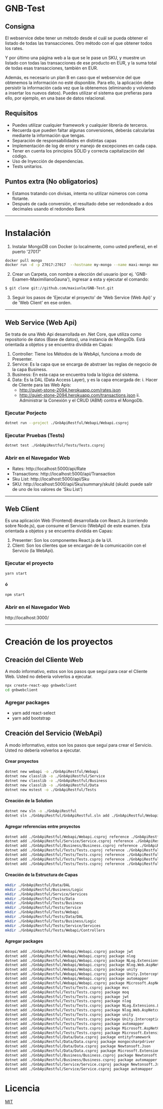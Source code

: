 # GNB-Test
## Consigna

El webservice debe tener un método desde el cuál se pueda obtener el listado de todas las transacciones. Otro método con el que obtener todos los rates.

Y por último una página web a la que se le pase un SKU, y muestre un listado con todas las transacciones de ese producto en EUR, y la suma total de todas esas transacciones, también en EUR.

Además, es necesario un plan B en caso que el webservice del que obtenemos la información no esté disponible. Para ello, la aplicación debe persistir la información cada vez que la obtenemos (eliminando y volviendo a insertar los nuevos datos). Puedes utilizar el sistema que prefieras para ello, por ejemplo, en una base de datos relacional.

## Requisitos

 * Puedes utilizar cualquier framework y cualquier librería de terceros.
 * Recuerda que pueden faltar algunas conversiones, deberás calcularlas mediante la información que tengas.
 * Separación de responsabilidades en distintas capas
 * Implementación de log de error y manejo de excepciones en cada capa.
 * Tener en cuenta los principios SOLID y correcta capitalización del código.
 * Uso de Inyección de dependencias.
 * Tests unitarios.

## Puntos extra (No obligatorios)

 * Estamos tratando con divisas, intenta no utilizar números con coma flotante.
 * Después de cada conversión, el resultado debe ser redondeado a dos decimales usando el redondeo Bank

--------------------------------------------------------------------------------------------------------------------

# Instalación

 1. Instalar MongoDB con Docker (o localmente, como usted prefiera), en el puerto '27017'
```bash
docker pull mongo
docker run -d -p 27017:27017  --hostname my-mongo --name maxi-mongo mongo
```
 2. Crear un Carpeta, con nombre a elección del usuario (por ej. 'GNB-Examen-MaximilianoGauna'), ingresar a esta y ejecutar el comando:
```bash
$ git clone git://github.com/maxiunlm/GNB-Test.git
```
 3. Seguir los pasos de 'Ejecutar el proyecto' de 'Web Service (Web Api)' y de 'Web Client' en ese orden.

----------------------------------------------------------------------------------------------------------

## Web Service (Web Api)

Se trata de una Web Api desarrollada en .Net Core, que utiliza como repositorio de datos (Base de datos), una instancia de MongoDb.
Está orientada a objetos y se encuentra dividida en Capas:
 1. Controller: Tiene los Métodos de la WebApi, funciona a modo de Presenter.
 2. Service: Es la capa que se encarga de abstraer las reglas de negocio de la capa Business.
 3. Business: En esta capa se encuentra toda la lógica del sistema.
 4. Data: Es la DAL (Data Access Layer), y es la capa encargada de:
  i. Hacer de Cliente para las Web Apis:
    * http://quiet-stone-2094.herokuapp.com/rates.json
    * http://quiet-stone-2094.herokuapp.com/transactions.json
  ii. Administrar la Conexión y el CRUD (ABM) contra el MongoDb.
 
### Ejecutar Porjecto
```bash
dotnet run --project ./GnbApiRestful/Webapi/Webapi.csproj
```

### Ejecutar Pruebas (Tests)
```bash
dotnet test ./GnbApiRestful/Tests/Tests.csproj
```

### Abrir en el Navegador Web
  * Rates: http://localhost:5000/api/Rate
  * Transactions: http://localhost:5000/api/Transaction
  * Sku List: http://localhost:5000/api/Sku
  * SKU: http://localhost:5000/api/Sku/summary/skuId (skuId: puede salir de uno de los valores de 'Sku List')

----------------------------------------------------------------------------------------------------------

## Web Client

Es una aplicación Web (Frontend) desarrollada con React.Js (corriendo sobre Node.js), que consume el Servicio (WebApi) de este examen.
Esta orientada a objetos y se encuentra dividida en Capas:
 1. Presenter: Son los componentes React.js de la UI.
 2. Client: Son los clientes que se encargan de la comunicación con el Servicio (la WebApi).

### Ejecutar el proyecto
 
```bash
yarn start
```
#### ó
```bash
npm start
```

### Abrir en el Navegador Web
http://localhost:3000/

----------------------------------------------------------------------------------------------------------

# Creación de los proyectos

## Creación del Cliente Web

A modo informativo, estos son los pasos que seguí para cear el Cliente Web. Usted no debería volverlos a ejecutar.

```bash
npx create-react-app gnbwebclient
cd gnbwebclient
```

### Agregar packages

 * yarn add react-select
 * yarn add bootstrap

## Creación del Servicio (WebApi)

A modo informativo, estos son los pasos que seguí para crear el Servicio. Usted no debería volverlos a ejecutar.

#### Crear proyectos
```bash
dotnet new webapi -o ./GnbApiRestful/Webapi
dotnet new classlib -o ./GnbApiRestful/Service
dotnet new classlib -o ./GnbApiRestful/Business
dotnet new classlib -o ./GnbApiRestful/Data
dotnet new mstest -o ./GnbApiRestful/Tests
```

#### Creación de la Solution
```bash
dotnet new sln -o ./GnbApiRestful
dotnet sln ./GnbApiRestful/GnbApiRestful.sln add ./GnbApiRestful/Webapi/Webapi.csproj ./GnbApiRestful/Service/Service.csproj ./GnbApiRestful/Business/Business.csproj ./GnbApiRestful/Data/Data.csproj ./GnbApiRestful/Tests/Tests.csproj
```

#### Agregar referencias entre proyectos
```bash
dotnet add ./GnbApiRestful/Webapi/Webapi.csproj reference ./GnbApiRestful/Service/Service.csproj
dotnet add ./GnbApiRestful/Service/Service.csproj reference ./GnbApiRestful/Business/Business.csproj
dotnet add ./GnbApiRestful/Business/Business.csproj reference ./GnbApiRestful/Data/Data.csproj
dotnet add ./GnbApiRestful/Tests/Tests.csproj reference ./GnbApiRestful/Webapi/Webapi.csproj
dotnet add ./GnbApiRestful/Tests/Tests.csproj reference ./GnbApiRestful/Service/Service.csproj
dotnet add ./GnbApiRestful/Tests/Tests.csproj reference ./GnbApiRestful/Business/Business.csproj
dotnet add ./GnbApiRestful/Tests/Tests.csproj reference ./GnbApiRestful/Data/Data.csproj
```

#### Creación de la Estructura de Capas
```bash
mkdir ./GnbApiRestful/Data/DAL
mkdir ./GnbApiRestful/Business/Logic
mkdir ./GnbApiRestful/Service/Services
mkdir ./GnbApiRestful/Tests/Data
mkdir ./GnbApiRestful/Tests/Business
mkdir ./GnbApiRestful/Tests/Service
mkdir ./GnbApiRestful/Tests/Webapi
mkdir ./GnbApiRestful/Tests/Data/DAL
mkdir ./GnbApiRestful/Tests/Business/Logic
mkdir ./GnbApiRestful/Tests/Service/Services
mkdir ./GnbApiRestful/Tests/Webapi/Controllers
```

#### Agregar packages
```bash
dotnet add ./GnbApiRestful/Webapi/Webapi.csproj package jwt
dotnet add ./GnbApiRestful/Webapi/Webapi.csproj package nlog
dotnet add ./GnbApiRestful/Webapi/Webapi.csproj package NLog.Extensions.Logging
dotnet add ./GnbApiRestful/Webapi/Webapi.csproj package Nlog.Web.AspNetcore
dotnet add ./GnbApiRestful/Webapi/Webapi.csproj package unity
dotnet add ./GnbApiRestful/Webapi/Webapi.csproj package Unity.Interception.NetCore
dotnet add ./GnbApiRestful/Webapi/Webapi.csproj package automapper
dotnet add ./GnbApiRestful/Webapi/Webapi.csproj package Microsoft.AspNetCore.Cors
dotnet add ./GnbApiRestful/Tests/Tests.csproj package mvc
dotnet add ./GnbApiRestful/Tests/Tests.csproj package moq
dotnet add ./GnbApiRestful/Tests/Tests.csproj package jwt
dotnet add ./GnbApiRestful/Tests/Tests.csproj package nlog
dotnet add ./GnbApiRestful/Tests/Tests.csproj package NLog.Extensions.Logging
dotnet add ./GnbApiRestful/Tests/Tests.csproj package Nlog.Web.AspNetcore
dotnet add ./GnbApiRestful/Tests/Tests.csproj package unity
dotnet add ./GnbApiRestful/Tests/Tests.csproj package Unity.Interception.NetCore
dotnet add ./GnbApiRestful/Tests/Tests.csproj package automapper
dotnet add ./GnbApiRestful/Tests/Tests.csproj package Microsoft.AspNetCore.Mvc.Core
dotnet add ./GnbApiRestful/Tests/Tests.csproj package Microsoft.Extensions.Http
dotnet add ./GnbApiRestful/Data/Data.csproj package entityframework
dotnet add ./GnbApiRestful/Data/Data.csproj package mongocsharpdriver
dotnet add ./GnbApiRestful/Data/Data.csproj package Newtonsoft.Json
dotnet add ./GnbApiRestful/Data/Data.csproj package Microsoft.Extensions.Http
dotnet add ./GnbApiRestful/Business/Business.csproj package Newtonsoft.Json
dotnet add ./GnbApiRestful/Business/Business.csproj package automapper
dotnet add ./GnbApiRestful/Service/Service.csproj package Newtonsoft.Json
dotnet add ./GnbApiRestful/Service/Service.csproj package automapper
```

# Licencia
[MIT](https://choosealicense.com/licenses/mit/)
